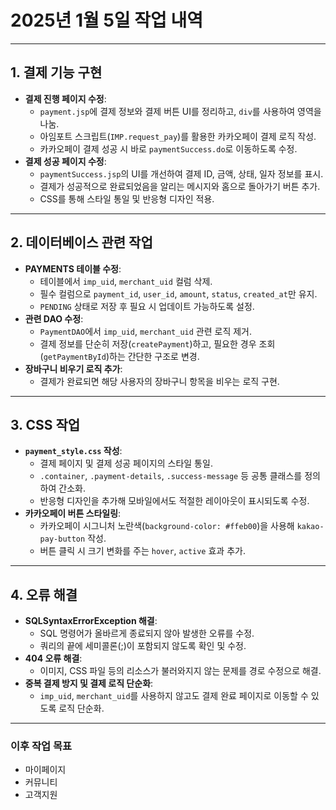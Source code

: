 # 2025년 1월 5일 작업 내역

------

## **1. 결제 기능 구현**

- **결제 진행 페이지 수정**:
  - `payment.jsp`에 결제 정보와 결제 버튼 UI를 정리하고, `div`를 사용하여 영역을 나눔.
  - 아임포트 스크립트(`IMP.request_pay`)를 활용한 카카오페이 결제 로직 작성.
  - 카카오페이 결제 성공 시 바로 `paymentSuccess.do`로 이동하도록 수정.
- **결제 성공 페이지 수정**:
  - `paymentSuccess.jsp`의 UI를 개선하여 결제 ID, 금액, 상태, 일자 정보를 표시.
  - 결제가 성공적으로 완료되었음을 알리는 메시지와 홈으로 돌아가기 버튼 추가.
  - CSS를 통해 스타일 통일 및 반응형 디자인 적용.

------

## **2. 데이터베이스 관련 작업**

- **PAYMENTS 테이블 수정**:
  - 테이블에서 `imp_uid`, `merchant_uid` 컬럼 삭제.
  - 필수 컬럼으로 `payment_id`, `user_id`, `amount`, `status`, `created_at`만 유지.
  - `PENDING` 상태로 저장 후 필요 시 업데이트 가능하도록 설정.
- **관련 DAO 수정**:
  - `PaymentDAO`에서 `imp_uid`, `merchant_uid` 관련 로직 제거.
  - 결제 정보를 단순히 저장(`createPayment`)하고, 필요한 경우 조회(`getPaymentById`)하는 간단한 구조로 변경.
- **장바구니 비우기 로직 추가**:
  - 결제가 완료되면 해당 사용자의 장바구니 항목을 비우는 로직 구현.

------

## **3. CSS 작업**

- **`payment_style.css` 작성**:
  - 결제 페이지 및 결제 성공 페이지의 스타일 통일.
  - `.container`, `.payment-details`, `.success-message` 등 공통 클래스를 정의하여 간소화.
  - 반응형 디자인을 추가해 모바일에서도 적절한 레이아웃이 표시되도록 수정.
- **카카오페이 버튼 스타일링**:
  - 카카오페이 시그니처 노란색(`background-color: #ffeb00`)을 사용해 `kakao-pay-button` 작성.
  - 버튼 클릭 시 크기 변화를 주는 `hover`, `active` 효과 추가.

------

## **4. 오류 해결**

- **SQLSyntaxErrorException 해결**:
  - SQL 명령어가 올바르게 종료되지 않아 발생한 오류를 수정.
  - 쿼리의 끝에 세미콜론(;)이 포함되지 않도록 확인 및 수정.
- **404 오류 해결**:
  - 이미지, CSS 파일 등의 리소스가 불러와지지 않는 문제를 경로 수정으로 해결.
- **중복 결제 방지 및 결제 로직 단순화**:
  - `imp_uid`, `merchant_uid`를 사용하지 않고도 결제 완료 페이지로 이동할 수 있도록 로직 단순화.


------

### **이후 작업 목표**

- 마이페이지 
- 커뮤니티
- 고객지원